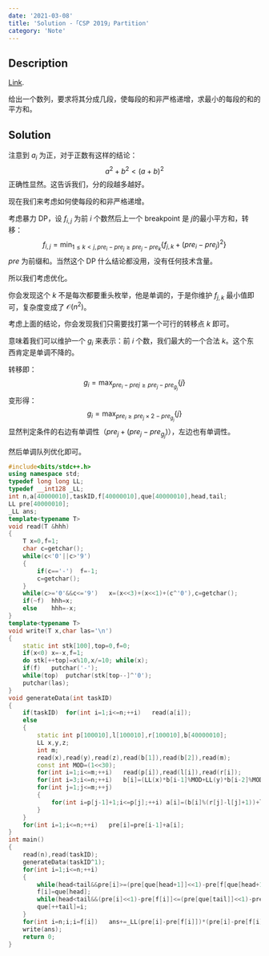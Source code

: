 ```yaml
---
date: '2021-03-08'
title: 'Solution -「CSP 2019」Partition'
category: 'Note'
---
```


## Description

[Link](https://www.luogu.com.cn/problem/P5665).

给出一个数列，要求将其分成几段，使每段的和非严格递增，求最小的每段的和的平方和。

## Solution

注意到 $a_{i}$ 为正，对于正数有这样的结论：
$$
a^{2}+b^{2}<(a+b)^{2}
$$
正确性显然。这告诉我们，分的段越多越好。

现在我们来考虑如何使每段的和非严格递增。

考虑暴力 DP，设 $f_{i,j}$ 为前 $i$ 个数然后上一个 breakpoint 是 $j$​ 的最小平方和，转移：
$$
f_{i,j}=\min_{1\le k<j,pre_{i}-pre_{j}\ge pre_{j}-pre_{k}}\{f_{j,k}+(pre_{i}-pre_{j})^{2}\}
$$
$pre$ 为前缀和。当然这个 DP 什么结论都没用，没有任何技术含量。

所以我们考虑优化。

你会发现这个 $k$ 不是每次都要重头枚举，他是单调的，于是你维护 $f_{j,k}$ 最小值即可，复杂度变成了 $\mathcal{O}(n^{2})$。

考虑上面的结论，你会发现我们只需要找打第一个可行的转移点 $k$ 即可。

意味着我们可以维护一个 $g_{i}$ 来表示：前 $i$ 个数，我们最大的一个合法 $k$。这个东西肯定是单调不降的。

转移即：
$$
g_{i}=\max_{pre_{i}-pre{j}\ge pre_{j}-pre_{g_{j}}}\{j\}
$$
变形得：
$$
g_{i}=\max_{pre_{i}\ge pre_{j}\times2-pre_{g_{j}}}\{j\}
$$
显然判定条件的右边有单调性（$pre_{j}+(pre_{j}-pre_{g_{j}})$），左边也有单调性。

然后单调队列优化即可。

```cpp
#include<bits/stdc++.h>
using namespace std;
typedef long long LL;
typedef __int128 _LL;
int n,a[40000010],taskID,f[40000010],que[40000010],head,tail;
LL pre[40000010];
_LL ans;
template<typename T>
void read(T &hhh)
{
	T x=0,f=1;
	char c=getchar();
	while(c<'0'||c>'9')
	{
		if(c=='-')	f=-1;
		c=getchar();
	}
	while(c>='0'&&c<='9')	x=(x<<3)+(x<<1)+(c^'0'),c=getchar();
	if(~f)	hhh=x;
	else	hhh=-x;
}
template<typename T>
void write(T x,char las='\n')
{
	static int stk[100],top=0,f=0;
	if(x<0)	x=-x,f=1;
	do stk[++top]=x%10,x/=10; while(x);
	if(f)	putchar('-');
	while(top)	putchar(stk[top--]^'0');
	putchar(las);
}
void generateData(int taskID)
{
	if(taskID)	for(int i=1;i<=n;++i)	read(a[i]);
	else
	{
		static int p[100010],l[100010],r[100010],b[40000010];
		LL x,y,z;
		int m;
		read(x),read(y),read(z),read(b[1]),read(b[2]),read(m);
		const int MOD=(1<<30);
		for(int i=1;i<=m;++i)	read(p[i]),read(l[i]),read(r[i]);
		for(int i=3;i<=n;++i)	b[i]=(LL(x)*b[i-1]%MOD+LL(y)*b[i-2]%MOD+z)%MOD;
		for(int j=1;j<=m;++j)
		{
			for(int i=p[j-1]+1;i<=p[j];++i)	a[i]=(b[i]%(r[j]-l[j]+1))+l[j];
		}
	}
	for(int i=1;i<=n;++i)	pre[i]=pre[i-1]+a[i];
}
int main()
{
	read(n),read(taskID);
	generateData(taskID^1);
	for(int i=1;i<=n;++i)
	{
		while(head<tail&&pre[i]>=(pre[que[head+1]]<<1)-pre[f[que[head+1]]])	++head;
		f[i]=que[head];
		while(head<tail&&(pre[i]<<1)-pre[f[i]]<=(pre[que[tail]]<<1)-pre[f[que[tail]]])	--tail;
		que[++tail]=i;
	}
	for(int i=n;i;i=f[i])	ans+=_LL(pre[i]-pre[f[i]])*(pre[i]-pre[f[i]]);
	write(ans);
	return 0;
}
```